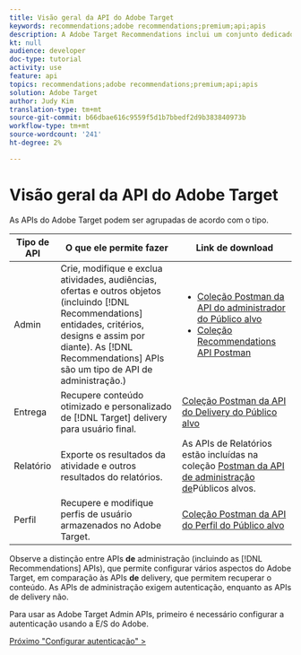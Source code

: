 ```yaml
---
title: Visão geral da API do Adobe Target
keywords: recommendations;adobe recommendations;premium;api;apis
description: A Adobe Target Recommendations inclui um conjunto dedicado de APIs que permitem gerenciar seu catálogo de produtos e/ou conteúdo recomendáveis; gerenciar seus algoritmos e campanhas de recomendações; e fornecer recomendações em objetos JSON, HTML ou XML a serem exibidos em Web, dispositivos móveis, email, IOT e outros canais.
kt: null
audience: developer
doc-type: tutorial
activity: use
feature: api
topics: recommendations;adobe recommendations;premium;api;apis
solution: Adobe Target
author: Judy Kim
translation-type: tm+mt
source-git-commit: b66dbae616c9559f5d1b7bbedf2d9b383840973b
workflow-type: tm+mt
source-wordcount: '241'
ht-degree: 2%

---
```



# Visão geral da API do Adobe Target

As APIs do Adobe Target podem ser agrupadas de acordo com o tipo.

| Tipo de API | O que ele permite fazer | Link de download |
| --- | --- | --- |
| Admin | Crie, modifique e exclua atividades, audiências, ofertas e outros objetos (incluindo [!DNL Recommendations] entidades, critérios, designs e assim por diante). As [!DNL Recommendations] APIs são um tipo de API de administração.) | <UL><li>[Coleção Postman da API do administrador do Público alvo](https://developers.adobetarget.com/api/#admin-postman-collection)</li><li>[Coleção Recommendations API Postman](https://developers.adobetarget.com/api/recommendations/#section/Postman)</li></ul> |
| Entrega | Recupere conteúdo otimizado e personalizado de [!DNL Target] delivery para usuário final. | [Coleção Postman da API do Delivery do Público alvo](https://developers.adobetarget.com/api/delivery-api/#section/Getting-Started/Postman-Collection) |
| Relatório | Exporte os resultados da atividade e outros resultados do relatórios. | As APIs de Relatórios estão incluídas na coleção [Postman da API de administração de](https://developers.adobetarget.com/api/#admin-postman-collection)Públicos alvos. |
| Perfil | Recupere e modifique perfis de usuário armazenados no Adobe Target. | [Coleção Postman da API do Perfil do Público alvo](https://developers.adobetarget.com/api/#profiles) |

Observe a distinção entre APIs **de** administração (incluindo as [!DNL Recommendations] APIs), que permite configurar vários aspectos do Adobe Target, em comparação às APIs **de** delivery, que permitem recuperar o conteúdo. As APIs de administração exigem autenticação, enquanto as APIs de delivery não.

Para usar as Adobe Target Admin APIs, primeiro é necessário configurar a autenticação usando a E/S do Adobe.

[Próximo &quot;Configurar autenticação&quot; >](configure-io-target-integration.md)
